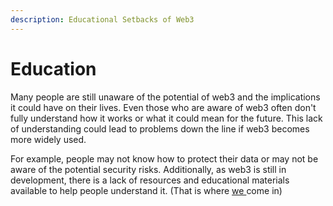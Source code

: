 ```yaml
---
description: Educational Setbacks of Web3
---
```


# Education

Many people are still unaware of the potential of web3 and the implications it could have on their lives. Even those who are aware of web3 often don't fully understand how it works or what it could mean for the future. This lack of understanding could lead to problems down the line if web3 becomes more widely used.

For example, people may not know how to protect their data or may not be aware of the potential security risks. Additionally, as web3 is still in development, there is a lack of resources and educational materials available to help people understand it. (That is where [we ](../../common-cons-and-scams/decentragora.md)come in)
